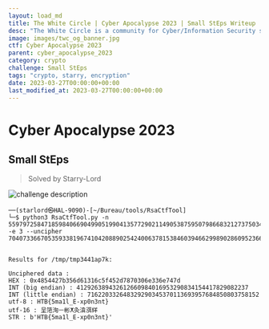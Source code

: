 ```yaml
---
layout: load_md
title: The White Circle | Cyber Apocalypse 2023 | Small StEps Writeup
desc: "The White Circle is a community for Cyber/Information Security students, enthusiasts and professionals. You can discuss anything related to Security, share your knowledge with others, get help when you need it and proceed further in your journey with amazing people from all over the world."
image: images/twc_og_banner.jpg
ctf: Cyber Apocalypse 2023
parent: cyber_apocalypse_2023
category: crypto
challenge: Small StEps
tags: "crypto, starry, encryption"
date: 2023-03-27T00:00:00+00:00
last_modified_at: 2023-03-27T00:00:00+00:00
---
```


<h1 class="heading card-title white-text">Cyber Apocalypse 2023</h1>

## Small StEps
> Solved by Starry-Lord 


![challenge description](https://paper-attachments.dropboxusercontent.com/s_79E00D07E4DEC37B8D578FB2859311AD52232A853C026AF85C58F0A942AC33F2_1679589191167_small_steps.png)



    ──(starlord㉿HAL-9090)-[~/Bureau/tools/RsaCtfTool]
    └─$ python3 RsaCtfTool.py -n 5597972584718598406690499051990413577290211490538759507986683212737503437232726430145509927989660577399319692954532703407466611677039848415663500281956971 -e 3 --uncipher 70407336670535933819674104208890254240063781538460394662998902860952366439176467447947737680952277637330523818962104685553250402512989897886053


    Results for /tmp/tmp3441ap7k:
    
    Unciphered data :
    HEX : 0x4854427b356d61316c5f452d7870306e336e747d
    INT (big endian) : 412926389432612660984016953290834154417829082237
    INT (little endian) : 716220332648329290345370113693957684850803758152
    utf-8 : HTB{5ma1l_E-xp0n3nt}
    utf-16 : 呈筂洵ㅡ彬ⵅ灸渰渳絴
    STR : b'HTB{5ma1l_E-xp0n3nt}'
    

